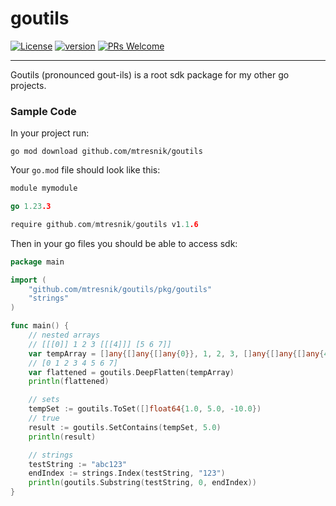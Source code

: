 # goutils
[![License](https://img.shields.io/badge/License-Apache_2.0-blue.svg)](https://github.com/mtresnik/goutils/blob/main/LICENSE)
[![version](https://img.shields.io/badge/version-1.1.6-blue)](https://github.com/mtresnik/goutils/releases/tag/v1.1.6)
[![PRs Welcome](https://img.shields.io/badge/PRs-welcome-green.svg?style=flat-square)](https://makeapullrequest.com)
<hr>

Goutils (pronounced gout-ils) is a root sdk package for my other go projects.


### Sample Code

In your project run:
```
go mod download github.com/mtresnik/goutils
```

Your `go.mod` file should look like this:
```go 
module mymodule

go 1.23.3

require github.com/mtresnik/goutils v1.1.6
```


Then in your go files you should be able to access sdk:

```go 
package main

import (
	"github.com/mtresnik/goutils/pkg/goutils"
	"strings"
)

func main() {
	// nested arrays
	// [[[0]] 1 2 3 [[[4]]] [5 6 7]]
	var tempArray = []any{[]any{[]any{0}}, 1, 2, 3, []any{[]any{[]any{4}}}, []any{5, 6, 7}}
	// [0 1 2 3 4 5 6 7]
	var flattened = goutils.DeepFlatten(tempArray)
	println(flattened)

	// sets
	tempSet := goutils.ToSet([]float64{1.0, 5.0, -10.0})
	// true 
	result := goutils.SetContains(tempSet, 5.0)
	println(result)

	// strings
	testString := "abc123"
	endIndex := strings.Index(testString, "123")
	println(goutils.Substring(testString, 0, endIndex))
}
```